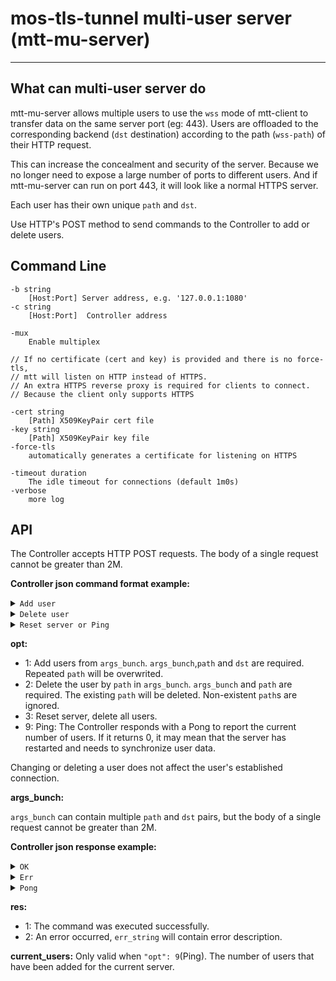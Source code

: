 # mos-tls-tunnel multi-user server (mtt-mu-server)

---

## What can multi-user server do

mtt-mu-server allows multiple users to use the `wss` mode of mtt-client to transfer data on the same server port (eg: 443). Users are offloaded to the corresponding backend (`dst` destination) according to the path (`wss-path`) of their HTTP request.

This can increase the concealment and security of the server. Because we no longer need to expose a large number of ports to different users. And if mtt-mu-server can run on port 443, it will look like a normal HTTPS server.

Each user has their own unique `path` and `dst`.

Use HTTP's POST method to send commands to the Controller to add or delete users.

## Command Line

    -b string
        [Host:Port] Server address, e.g. '127.0.0.1:1080'
    -c string
        [Host:Port]  Controller address

    -mux
        Enable multiplex

    // If no certificate (cert and key) is provided and there is no force-tls, 
    // mtt will listen on HTTP instead of HTTPS.
    // An extra HTTPS reverse proxy is required for clients to connect. 
    // Because the client only supports HTTPS

    -cert string
        [Path] X509KeyPair cert file
    -key string
        [Path] X509KeyPair key file
    -force-tls
        automatically generates a certificate for listening on HTTPS

    -timeout duration
        The idle timeout for connections (default 1m0s)
    -verbose
        more log

## API

The Controller accepts HTTP POST requests. The body of a single request cannot be greater than 2M.

**Controller json command format example:**

<details><summary><code>Add user</code></summary><br>

    {
        "opt": 1,
        "args_bunch": [
            {
                "path": "/path_1",
                "dst": "127.0.0.1:10001"
            },
            {
                "path": "/path_2",
                "dst": "127.0.0.1:10002"
            }
            ...
        ]
    }

</details>

<details><summary><code>Delete user</code></summary><br>

    {
        "opt": 2,
        "args_bunch": [
            {
                "path": "/path_1"
            },
            {
                "path": "/path_2"
            }
            ...
        ]
    }

</details>

<details><summary><code>Reset server or Ping</code></summary><br>

    {
        "opt": 3
    }

    {
        "opt": 9
    }

</details>

**opt:**

* 1: Add users from `args_bunch`. `args_bunch`,`path` and `dst` are required. Repeated `path` will be overwrited.
* 2: Delete the user by `path` in `args_bunch`. `args_bunch` and `path` are required. The existing `path` will be deleted. Non-existent `path`s are ignored.
* 3: Reset server, delete all users.
* 9: Ping: The Controller responds with a Pong to report the current number of users. If it returns 0, it may mean that the server has restarted and needs to synchronize user data.

Changing or deleting a user does not affect the user's established connection.

**args_bunch:**

`args_bunch` can contain multiple `path` and `dst` pairs, but the body of a single request cannot be greater than 2M.

**Controller json response example:**

<details><summary><code>OK</code></summary><br>

    {
        "res": 1,
        "err_string":"",
        "current_users": 0
    }

</details>

<details><summary><code>Err</code></summary><br>

    {
        "res": 2,
        "err_string":"invalid opt",
        "current_users": 0
    }

</details>

<details><summary><code>Pong</code></summary><br>

    {
        "res": 1,
        "err_string":"",
        "current_users": 2102
    }

</details>

**res:**

* 1: The command was executed successfully.
* 2: An error occurred, `err_string` will contain error description.

**current_users:** Only valid when `"opt": 9`(Ping). The number of users that have been added for the current server.